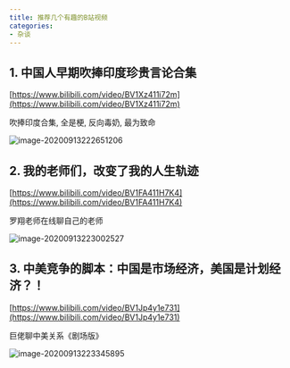 ```yaml
---
title: 推荐几个有趣的B站视频
categories:
- 杂谈
---
```






## 1. 中国人早期吹捧印度珍贵言论合集



[https://www.bilibili.com/video/BV1Xz411i72m](https://www.bilibili.com/video/BV1Xz411i72m)



吹捧印度合集, 全是梗, 反向毒奶, 最为致命

![image-20200913222651206](https://v2fy.com/asset/0i/jikemiji/jikemiji-md/kr-000122.assets/image-20200913222651206.png)



## 2. 我的老师们，改变了我的人生轨迹





[https://www.bilibili.com/video/BV1FA411H7K4](https://www.bilibili.com/video/BV1FA411H7K4)





罗翔老师在线聊自己的老师

![image-20200913223002527](https://v2fy.com/asset/0i/jikemiji/jikemiji-md/kr-000122.assets/image-20200913223002527.png)



## 3. 中美竞争的脚本：中国是市场经济，美国是计划经济？！



[https://www.bilibili.com/video/BV1Jp4y1e731](https://www.bilibili.com/video/BV1Jp4y1e731)

巨佬聊中美关系《剧场版》

![image-20200913223345895](https://v2fy.com/asset/0i/jikemiji/jikemiji-md/kr-000122.assets/image-20200913223345895.png)








